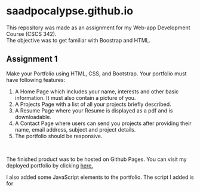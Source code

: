 # saadpocalypse.github.io

This repository was made as an assignment for my Web-app Development Course (CSCS 342). <br>
The objective was to get familiar with Boostrap and HTML. 

## Assignment 1
Make your Portfolio using HTML, CSS, and Bootstrap. Your portfolio must have following features:
1. A Home Page which includes your name, interests and other basic information. It must also contain a picture of you.
2. A Projects Page with a list of all your projects briefly described.
3. A Resume Page where your Resume is displayed as a pdf and is downloadable.
4. A Contact Page where users can send you projects after providing their name, email address, subject and project details.
5. The portfolio should be responsive.
<br>

The finished product was to be hosted on Github Pages. You can visit my deployed portfolio by clicking [here.](https://saadpocalypse.github.io)

I also added some JavaScript elements to the portfolio.
The script I added is for
